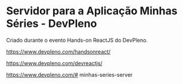 # Servidor para a Aplicação Minhas Séries - DevPleno

Criado durante o evento Hands-on ReactJS do DevPleno.

https://www.devpleno.com/handsonreact/

https://www.devpleno.com/devreactjs/

https://www.devpleno.com/# minhas-series-server
